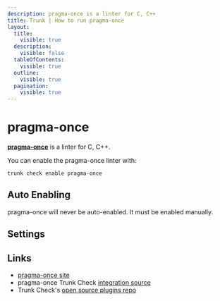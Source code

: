 ```yaml
---
description: pragma-once is a linter for C, C++
title: Trunk | How to run pragma-once
layout:
  title:
    visible: true
  description:
    visible: false
  tableOfContents:
    visible: true
  outline:
    visible: true
  pagination:
    visible: true
---
```


# pragma-once

[**pragma-once**](https://github.com/trunk-io/plugins/blob/main/linters/pragma-once/README.md) is a linter for C, C++.

You can enable the pragma-once linter with:

```shell
trunk check enable pragma-once
```

## Auto Enabling

pragma-once will never be auto-enabled. It must be enabled manually.

## Settings





## Links

- [pragma-once site](https://github.com/trunk-io/plugins/blob/main/linters/pragma-once/README.md)
- pragma-once Trunk Check [integration source](https://github.com/trunk-io/plugins/tree/main/linters/pragma-once)
- Trunk Check's [open source plugins repo](https://github.com/trunk-io/plugins/tree/main)

